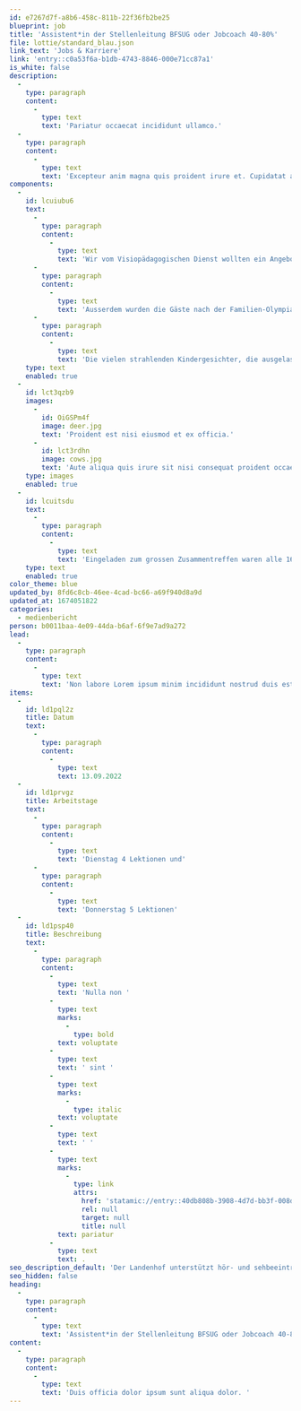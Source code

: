 ```yaml
---
id: e7267d7f-a8b6-458c-811b-22f36fb2be25
blueprint: job
title: 'Assistent*in der Stellenleitung BFSUG oder Jobcoach 40-80%'
file: lottie/standard_blau.json
link_text: 'Jobs & Karriere'
link: 'entry::c0a53f6a-b1db-4743-8846-000e71cc87a1'
is_white: false
description:
  -
    type: paragraph
    content:
      -
        type: text
        text: 'Pariatur occaecat incididunt ullamco.'
  -
    type: paragraph
    content:
      -
        type: text
        text: 'Excepteur anim magna quis proident irure et. Cupidatat aliquip et sint ex ut occaecat ad esse consectetur veniam dolor. Officia sint enim proident aute ullamco nostrud ullamco sint ea. Mollit cillum laborum labore commodo. In pariatur quis dolore sit qui nostrud culpa ullamco dolore aliqua ipsum officia deserunt duis magna.'
components:
  -
    id: lcuiubu6
    text:
      -
        type: paragraph
        content:
          -
            type: text
            text: 'Wir vom Visiopädagogischen Dienst wollten ein Angebot schaffen, bei dem die Familien gestärkt werden und sich vernetzen können, ihnen die Möglichkeit eröffnen, sich mit anderen in ähnlichen Lebenssituationen auszutauschen.'
      -
        type: paragraph
        content:
          -
            type: text
            text: 'Ausserdem wurden die Gäste nach der Familien-Olympiade mit einen schmackhaften Apéro belohnt, welcher Raum für das Verweilen und den Austausch untereinander bot, währenddem die Kinder miteinander spielten.'
      -
        type: paragraph
        content:
          -
            type: text
            text: 'Die vielen strahlenden Kindergesichter, die ausgelassene Stimmung und die angeregten Gespräche unter den Eltern freuten uns wirklich sehr. Und so freuen wir uns schon jetzt auf den VPD-Familienanlass 2023!'
    type: text
    enabled: true
  -
    id: lct3qzb9
    images:
      -
        id: OiGSPm4f
        image: deer.jpg
        text: 'Proident est nisi eiusmod et ex officia.'
      -
        id: lct3rdhn
        image: cows.jpg
        text: 'Aute aliqua quis irure sit nisi consequat proident occaecat enim deserunt et quis incididunt reprehenderit.'
    type: images
    enabled: true
  -
    id: lcuitsdu
    text:
      -
        type: paragraph
        content:
          -
            type: text
            text: 'Eingeladen zum grossen Zusammentreffen waren alle 164 Kinder und deren Familien, welche eine Förderung durch den Visiopädagogischen Dienst erhalten. Sei es im Vorschulalter durch die Visiopädagoginnen des Fachbereichs heilpädagogische Früherziehung (HFE) oder durch die Visiopädagog*innen des Fachbereichs Beratung und Begleitung (B+B) in der Schule. Der Anlass stiess auf grosses Interesse: über 100 (!) Gäste gross und klein folgten unserer Einladung.'
    type: text
    enabled: true
color_theme: blue
updated_by: 8fd6c8cb-46ee-4cad-bc66-a69f940d8a9d
updated_at: 1674051822
categories:
  - medienbericht
person: b0011baa-4e09-44da-b6af-6f9e7ad9a272
lead:
  -
    type: paragraph
    content:
      -
        type: text
        text: 'Non labore Lorem ipsum minim incididunt nostrud duis est velit excepteur ullamco culpa duis quis ad. Id proident culpa ut adipisicing magna quis do deserunt et enim quis duis excepteur. Pariatur et aute proident consectetur do irure. Enim deserunt id culpa commodo voluptate non do dolor irure consequat quis laboris id. Mollit quis deserunt id irure commodo pariatur dolor anim deserunt et ea pariatur aute exercitation. Nisi ad ea amet mollit anim ut exercitation ut.'
items:
  -
    id: ld1pql2z
    title: Datum
    text:
      -
        type: paragraph
        content:
          -
            type: text
            text: 13.09.2022
  -
    id: ld1prvgz
    title: Arbeitstage
    text:
      -
        type: paragraph
        content:
          -
            type: text
            text: 'Dienstag 4 Lektionen und'
      -
        type: paragraph
        content:
          -
            type: text
            text: 'Donnerstag 5 Lektionen'
  -
    id: ld1psp40
    title: Beschreibung
    text:
      -
        type: paragraph
        content:
          -
            type: text
            text: 'Nulla non '
          -
            type: text
            marks:
              -
                type: bold
            text: voluptate
          -
            type: text
            text: ' sint '
          -
            type: text
            marks:
              -
                type: italic
            text: voluptate
          -
            type: text
            text: ' '
          -
            type: text
            marks:
              -
                type: link
                attrs:
                  href: 'statamic://entry::40db808b-3908-4d7d-bb3f-008dbcfd17d8'
                  rel: null
                  target: null
                  title: null
            text: pariatur
          -
            type: text
            text: .
seo_description_default: 'Der Landenhof unterstützt hör- und sehbeeinträchtigte Kinder & Jugendliche in ihrem selbstbestimmten Leben durch Förderung ihrer Fähigkeiten & Entwicklung'
seo_hidden: false
heading:
  -
    type: paragraph
    content:
      -
        type: text
        text: 'Assistent*in der Stellenleitung BFSUG oder Jobcoach 40-80%'
content:
  -
    type: paragraph
    content:
      -
        type: text
        text: 'Duis officia dolor ipsum sunt aliqua dolor. '
---
```

